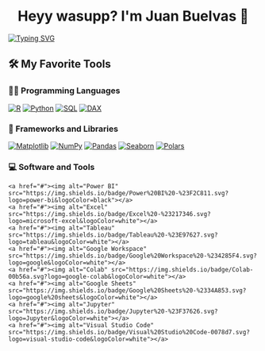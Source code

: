  <h1 align="center">Heyy wasupp? I'm Juan Buelvas 🤙<width="30px"></h1>

[![Typing SVG](https://readme-typing-svg.herokuapp.com?font=Robot-Bold&size=30&color=330033&center=true&vCenter=true&width=900&height=110&lines=Data+Analyst;Economics+Student;Analytical+mind+with+econ+background+from+Colombia)](https://git.io/typing-svg)
  
  
<!--<img align="right" alt="Coding" width="400" src="https://github.com/Ayushparikh-code/Ayushparikh-code/blob/main/coding-freak%20(1).gif">-->
## 🛠️ My Favorite Tools

### 👨‍💻 Programming Languages

<p>
    <a href="https://github.com/search?q=user%3ADenverCoder1+is%3Arepo+language%3Ar"><img alt="R" src="https://img.shields.io/badge/R-276DC3?logo=r&logoColor=white"></a>
    <a href="https://github.com/search?q=user%3ADenverCoder1+is%3Arepo+language%3Apython"><img alt="Python" src="https://img.shields.io/badge/Python%20-%2314354C.svg?logo=python&logoColor=white"></a>
    <a href="https://github.com/search?q=user%3ADenverCoder1+is%3Arepo+language%3Asql"><img alt="SQL" src="https://img.shields.io/badge/SQL%20-%23025E8C.svg?logo=amazon-dynamodb&logoColor=white"></a>
    <a href="https://github.com/search?q=user%3ADenverCoder1+is%3Arepo+DAX"><img alt="DAX" src="https://img.shields.io/badge/DAX-F2C811?logo=power-bi&logoColor=black"></a>
   

### 🧰 Frameworks and Libraries

<p>
    <a href="https://github.com/search?q=user%3ADenverCoder1+is%3Arepo+matplotlib"><img alt="Matplotlib" src="https://img.shields.io/badge/Matplotlib-11557c?logo=matplotlib&logoColor=white"></a>
    <a href="#"><img alt="NumPy" src="https://img.shields.io/badge/Numpy%20-%23013243.svg?logo=numpy&logoColor=white"></a>
    <a href="#"><img alt="Pandas" src="https://img.shields.io/badge/Pandas%20-%23150458.svg?logo=pandas&logoColor=white"></a>
    <a href="https://github.com/search?q=user%3ADenverCoder1+is%3Arepo+seaborn"><img alt="Seaborn" src="https://img.shields.io/badge/Seaborn-3B85B5?logo=seaborn&logoColor=white"></a>
    <a href="https://github.com/search?q=user%3ADenverCoder1+is%3Arepo+polars"><img alt="Polars" src="https://img.shields.io/badge/Polars-000000?logo=polars&logoColor=white"></a>
  
   


</p>



### 💻 Software and Tools

<p>
    
   
    <a href="#"><img alt="Power BI" src="https://img.shields.io/badge/Power%20BI%20-%23F2C811.svg?logo=power-bi&logoColor=black"></a>
    <a href="#"><img alt="Excel" src="https://img.shields.io/badge/Excel%20-%23217346.svg?logo=microsoft-excel&logoColor=white"></a>
    <a href="#"><img alt="Tableau" src="https://img.shields.io/badge/Tableau%20-%23E97627.svg?logo=tableau&logoColor=white"></a>
    <a href="#"><img alt="Google Workspace" src="https://img.shields.io/badge/Google%20Workspace%20-%234285F4.svg?logo=google&logoColor=white"></a>
    <a href="#"><img alt="Colab" src="https://img.shields.io/badge/Colab-00b56a.svg?logo=google-colab&logoColor=white"></a>
    <a href="#"><img alt="Google Sheets" src="https://img.shields.io/badge/Google%20Sheets%20-%2334A853.svg?logo=google%20sheets&logoColor=white"></a>
    <a href="#"><img alt="Jupyter" src="https://img.shields.io/badge/Jupyter%20-%23F37626.svg?logo=Jupyter&logoColor=white"></a>
    <a href="#"><img alt="Visual Studio Code" src="https://img.shields.io/badge/Visual%20Studio%20Code-0078d7.svg?logo=visual-studio-code&logoColor=white"></a>
</p>

